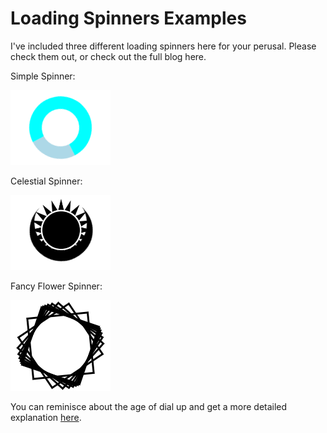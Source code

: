 # Loading Spinners Examples

I've included three different loading spinners here for your perusal. Please check them out, or check out the full blog here.

Simple Spinner:

![Simple Spinner](/Assets/SimpleSpinner.gif)

Celestial Spinner:

![Celestial Spinner](/Assets/SunMoonSpinner.gif)

Fancy Flower Spinner:

![Fancy Spinner](/Assets/FancySpinner.gif)

 You can reminisce about the age of dial up and get a more detailed explanation [here](https://medium.com/@chett.tiller/consider-the-loading-spinner-5a721b3b5ff2).
